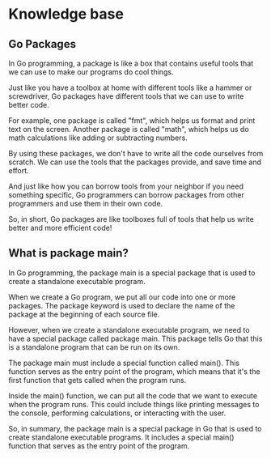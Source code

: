 # Knowledge base

## Go Packages

In Go programming, a package is like a box that contains useful tools that we can use to make our programs do cool things.

Just like you have a toolbox at home with different tools like a hammer or screwdriver, Go packages have different tools that we can use to write better code.

For example, one package is called "fmt", which helps us format and print text on the screen. Another package is called "math", which helps us do math calculations like adding or subtracting numbers.

By using these packages, we don't have to write all the code ourselves from scratch. We can use the tools that the packages provide, and save time and effort.

And just like how you can borrow tools from your neighbor if you need something specific, Go programmers can borrow packages from other programmers and use them in their own code.

So, in short, Go packages are like toolboxes full of tools that help us write better and more efficient code!

## What is package main?

In Go programming, the package main is a special package that is used to create a standalone executable program.

When we create a Go program, we put all our code into one or more packages. The package keyword is used to declare the name of the package at the beginning of each source file.

However, when we create a standalone executable program, we need to have a special package called package main. This package tells Go that this is a standalone program that can be run on its own.

The package main must include a special function called main(). This function serves as the entry point of the program, which means that it's the first function that gets called when the program runs.

Inside the main() function, we can put all the code that we want to execute when the program runs. This could include things like printing messages to the console, performing calculations, or interacting with the user.

So, in summary, the package main is a special package in Go that is used to create standalone executable programs. It includes a special main() function that serves as the entry point of the program.
